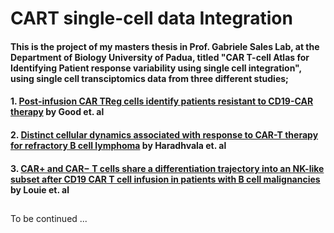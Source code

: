 # CART single-cell data Integration
#### This is the project of my masters thesis in Prof. Gabriele Sales Lab, at the Department of Biology University of Padua, titled "CAR T-cell Atlas for Identifying Patient response variability using single cell integration", using single cell transciptomics data from three different studies;

#### 1. [Post-infusion CAR TReg cells identify patients resistant to CD19-CAR therapy](https://doi.org/10.1038/s41591-022-01960-7) by Good et. al
#### 2. [Distinct cellular dynamics associated with response to CAR-T therapy for refractory B cell lymphoma](https://doi.org/10.1038/s41591-022-01959-0) by Haradhvala et. al
#### 3. [CAR+ and CAR− T cells share a differentiation trajectory into an NK-like subset after CD19 CAR T cell infusion in patients with B cell malignancies](https://doi.org/10.1038/s41467-023-43656-7) by Louie et. al

## 
To be continued ...
